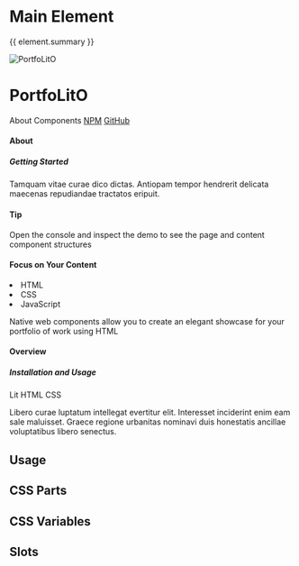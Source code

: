 <script setup>
import {inject} from "vue";
const element = inject("manifest").for("page", "main");
</script>

# Main Element

{{ element.summary }}

<demo static class="scale overview">
  <style>
    content-hero {
      border: 2px solid transparent;
    }
  </style>
  <page-header class="blur">
    <page-logo>
      <img src="/logo.svg" alt="PortfoLitO" />
      <h1 slot="headings">PortfoLitO</h1>
    </page-logo>
    <page-nav>
      <a>About</a>
      <a>Components</a>
      <a slot="socials" href="https://www.npmjs.com">NPM</a>
      <a slot="socials" href="https://github.com">GitHub</a>
    </page-nav>
  </page-header>
  <page-main class="focus">
    <content-hero slot="hero"></content-hero>
    <content-section variant="grid">
      <content-article>
        <h4 slot="title">About</h4>
        <h5 slot="subtitle">Getting Started</h5>
        <p>Tamquam vitae curae dico dictas. Antiopam tempor hendrerit delicata maecenas repudiandae tractatos eripuit.</p>
      </content-article>
      <content-article variant="panel">
        <h4>Tip</h4>
        <p>Open the console and inspect the demo to see the page and content component structures</p>
      </content-article>
      <content-article variant="panel">
        <h4 slot="title">Focus on Your Content</h4>
        <content-languages slot="tags">
          <li title="HTML" value="50">HTML</li>
          <li title="CSS" value="40">CSS</li>
          <li title="JS" value="10">JavaScript</li>
        </content-languages>
        <p>Native web components allow you to create an elegant showcase for your portfolio of work using HTML</p>
      </content-article>
      <content-article>
        <h4 slot="title">Overview</h4>
        <h5 slot="subtitle">Installation and Usage</h5>
        <content-topics slot="tags" variant="tile">
          <content-badge color="teal">Lit</content-badge>
          <content-badge color="red">HTML</content-badge>
          <content-badge color="purple">CSS</content-badge>
        </content-topics>
        <p>Libero curae luptatum intellegat evertitur elit. Interesset inciderint enim eam sale maluisset. Graece regione urbanitas nominavi duis honestatis ancillae voluptatibus libero senectus.</p>
      </content-article>
    </content-section>
  </page-main>
  <page-footer class="blur"></page-footer>
</demo>

## Usage

<demo>
  <page-main>
  </page-main>
</demo>

## CSS Parts

<declaration :rows="element.cssParts" />

## CSS Variables

<declaration :rows="element.cssProperties" />

## Slots

<declaration :rows="element.slots" />